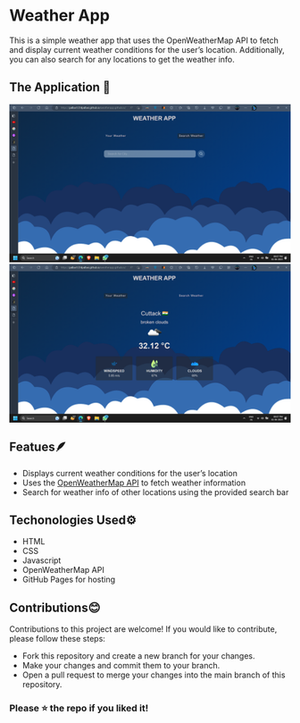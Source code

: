 
 
 # Weather App
 
 This is a simple weather app that uses the OpenWeatherMap API to fetch and display current weather conditions for the user’s location. Additionally, you can also search for any locations to get the weather info.
 
 ## The Application 📜
 
 <img src = 'Screenshots/pic1.png' aligh = 'center' />
 <img src = 'Screenshots/pic2.png' align = 'center'/>
 
 
 ## Featues🪶
 * Displays current weather conditions for the user’s location
 * Uses the [OpenWeatherMap API](https://openweathermap.org/api) to fetch weather information
 * Search for weather info of other locations using the provided search bar
 
 ## Techonologies Used⚙️
 * HTML
 * CSS
 * Javascript
 * OpenWeatherMap API
 * GitHub Pages for hosting
 
 ## Contributions😊
 
 Contributions to this project are welcome! If you would like to contribute, please follow these steps:

* Fork this repository and create a new branch for your changes.
* Make your changes and commit them to your branch.
* Open a pull request to merge your changes into the main branch of this repository.

### Please ⭐ the repo if you liked it!
